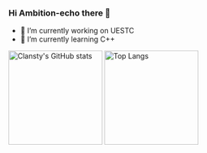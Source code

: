 ### Hi Ambition-echo there 👋

- 🔭 I’m currently working on UESTC
- 🌱 I’m currently learning C++

<img src="https://github-readme-stats.vercel.app/api?username=ambition-echo&count_private=true&theme=calm&show_icons=true" alt="Clansty's GitHub stats" height="185px" /> <img src="https://github-readme-stats.vercel.app/api/top-langs/?username=ambition-echo&layout=compact&langs_count=8&theme=calm" alt="Top Langs" height="185px" />

